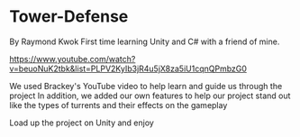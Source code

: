 # Tower-Defense
By Raymond Kwok
First time learning Unity and C# with a friend of mine. 

https://www.youtube.com/watch?v=beuoNuK2tbk&list=PLPV2KyIb3jR4u5jX8za5iU1cqnQPmbzG0

We used Brackey's YouTube video to help learn and guide us through the project
In addition, we added our own features to help our project stand out like the types of turrents and their effects on the gameplay

Load up the project on Unity and enjoy
